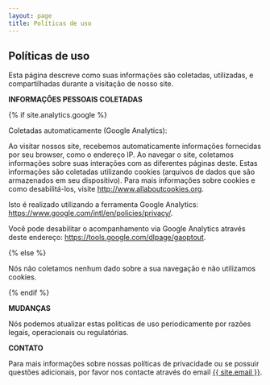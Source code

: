 ```yaml
---
layout: page
title: Políticas de uso
---
```

<div class="col-lg-12 text-center">
	<h2 class="section-heading text-uppercase">Políticas de uso</h2>
</div>

Esta página descreve como suas informações são coletadas, utilizadas, e compartilhadas durante a visitação de nosso site.

**INFORMAÇÕES PESSOAIS COLETADAS**

{% if site.analytics.google %}

Coletadas automaticamente (Google Analytics):

Ao visitar nossos site, recebemos automaticamente informações fornecidas por seu browser, como o endereço IP. Ao navegar o site, coletamos informações sobre suas interações com as diferentes páginas deste. Estas informações são coletadas utilizando cookies (arquivos de dados que são armazenados em seu dispositivo). Para mais informações sobre cookies e como desabilitá-los, visite http://www.allaboutcookies.org.

Isto é realizado utilizando a ferramenta Google Analytics: <https://www.google.com/intl/en/policies/privacy/>.

Você pode desabilitar o acompanhamento via Google Analytics através deste endereço: <https://tools.google.com/dlpage/gaoptout>.

{% else %}

Nós não coletamos nenhum dado sobre a sua navegação e não utilizamos cookies.

{% endif %}

**MUDANÇAS**

Nós podemos atualizar estas políticas de uso periodicamente por razões legais, operacionais ou regulatórias.

**CONTATO**

Para mais informações sobre nossas políticas de privacidade ou se possuir questões adicionais, por favor nos contacte através do email <a href="mailto:{{ site.email }}">{{ site.email }}</a>.
